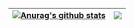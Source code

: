 | <a href="https://github.com/SuYiqiu888/github-readme-stats"><img align="center" src="https://github-readme-stats-yunchu.vercel.app/api?username=SuYiqiu888&count_private=true" alt="Anurag's github stats" /></a> | <a href="https://github.com/SuYiqiu888/github-readme-stats"><img align="center" src="https://github-readme-stats-yunchu.vercel.app/api/top-langs/?username=SuYiqiu888&count_private=true" /></a> |
| ------------- | ------------- |


